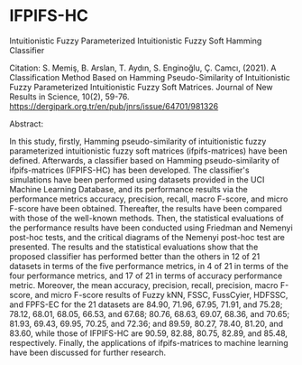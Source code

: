 # IFPIFS-HC
Intuitionistic Fuzzy Parameterized Intuitionistic Fuzzy Soft Hamming Classifier

Citation: S. Memiş, B. Arslan, T. Aydın, S. Enginoğlu, Ç. Camcı, (2021). A Classification Method Based on Hamming Pseudo-Similarity of Intuitionistic Fuzzy Parameterized Intuitionistic Fuzzy Soft Matrices. Journal of New Results in Science, 10(2), 59-76. https://dergipark.org.tr/en/pub/jnrs/issue/64701/981326

Abstract:

In this study, firstly, Hamming pseudo-similarity of intuitionistic fuzzy parameterized intuitionistic fuzzy soft matrices (ifpifs-matrices) have been defined. Afterwards, a classifier based on Hamming pseudo-similarity of ifpifs-matrices (IFPIFS-HC) has been developed. The classifier's simulations have been performed using datasets provided in the UCI Machine Learning Database, and its performance results via the performance metrics accuracy, precision, recall, macro F-score, and micro F-score have been obtained. Thereafter, the results have been compared with those of the well-known methods. Then, the statistical evaluations of the performance results have been conducted using Friedman and Nemenyi post-hoc tests, and the critical diagrams of the Nemenyi post-hoc test are presented. The results and the statistical evaluations show that the proposed classifier has performed better than the others in 12 of 21 datasets in terms of the five performance metrics, in 4 of 21 in terms of the four performance metrics, and 17 of 21 in terms of accuracy performance metric. Moreover, the mean accuracy, precision, recall, precision, macro F-score, and micro F-score results of Fuzzy kNN, FSSC, FussCyier, HDFSSC, and FPFS-EC for the 21 datasets are 84.90, 71.96, 67.95, 71.91, and 75.28; 78.12, 68.01, 68.05, 66.53, and 67.68; 80.76, 68.63, 69.07, 68.36, and 70.65; 81.93, 69.43, 69.95, 70.25, and 72.36; and 89.59, 80.27, 78.40, 81.20, and 83.60, while those of IFPIFS-HC are 90.59, 82.88, 80.75, 82.89, and 85.48, respectively. Finally, the applications of ifpifs-matrices to machine learning have been discussed for further research.
